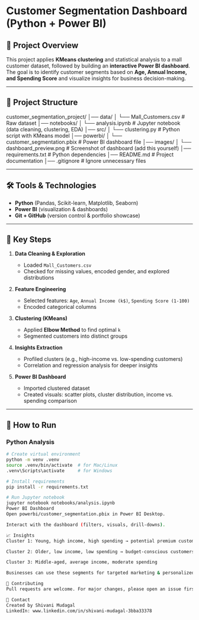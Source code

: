 # Customer Segmentation Dashboard (Python + Power BI)

## 📌 Project Overview
This project applies **KMeans clustering** and statistical analysis to a mall customer dataset, followed by building an **interactive Power BI dashboard**.  
The goal is to identify customer segments based on **Age, Annual Income, and Spending Score** and visualize insights for business decision-making.

---

## 📂 Project Structure
customer_segmentation_project/
│── data/
│ └── Mall_Customers.csv # Raw dataset
│── notebooks/
│ └── analysis.ipynb # Jupyter notebook (data cleaning, clustering, EDA)
│── src/
│ └── clustering.py # Python script with KMeans model
│── powerbi/
│ └── customer_segmentation.pbix # Power BI dashboard file
│── images/
│ └── dashboard_preview.png # Screenshot of dashboard (add this yourself)
│── requirements.txt # Python dependencies
│── README.md # Project documentation
│── .gitignore # Ignore unnecessary files

---

## 🛠️ Tools & Technologies
- **Python** (Pandas, Scikit-learn, Matplotlib, Seaborn)  
- **Power BI** (visualization & dashboards)  
- **Git + GitHub** (version control & portfolio showcase)  

---

## 🔑 Key Steps
1. **Data Cleaning & Exploration**  
   - Loaded `Mall_Customers.csv`  
   - Checked for missing values, encoded gender, and explored distributions  

2. **Feature Engineering**  
   - Selected features: `Age`, `Annual Income (k$)`, `Spending Score (1-100)`  
   - Encoded categorical columns  

3. **Clustering (KMeans)**  
   - Applied **Elbow Method** to find optimal `k`  
   - Segmented customers into distinct groups  

4. **Insights Extraction**  
   - Profiled clusters (e.g., high-income vs. low-spending customers)  
   - Correlation and regression analysis for deeper insights  

5. **Power BI Dashboard**  
   - Imported clustered dataset  
   - Created visuals: scatter plots, cluster distribution, income vs. spending comparison  

---

## 🚀 How to Run
### Python Analysis
```bash
# Create virtual environment
python -m venv .venv
source .venv/bin/activate  # for Mac/Linux
.venv\Scripts\activate     # for Windows

# Install requirements
pip install -r requirements.txt

# Run Jupyter notebook
jupyter notebook notebooks/analysis.ipynb
Power BI Dashboard
Open powerbi/customer_segmentation.pbix in Power BI Desktop.

Interact with the dashboard (filters, visuals, drill-downs).

📈 Insights
Cluster 1: Young, high income, high spending → potential premium customers

Cluster 2: Older, low income, low spending → budget-conscious customers

Cluster 3: Middle-aged, average income, moderate spending

Businesses can use these segments for targeted marketing & personalized offers.

🤝 Contributing
Pull requests are welcome. For major changes, please open an issue first to discuss.

📧 Contact
Created by Shivani Mudagal
LinkedIn: www.linkedin.com/in/shivani-mudagal-3bba33378



